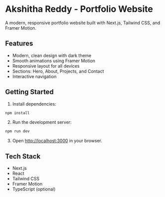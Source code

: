 # Akshitha Reddy - Portfolio Website

A modern, responsive portfolio website built with Next.js, Tailwind CSS, and Framer Motion.

## Features

- Modern, clean design with dark theme
- Smooth animations using Framer Motion
- Responsive layout for all devices
- Sections: Hero, About, Projects, and Contact
- Interactive navigation

## Getting Started

1. Install dependencies:
```bash
npm install
```

2. Run the development server:
```bash
npm run dev
```

3. Open [http://localhost:3000](http://localhost:3000) in your browser.

## Tech Stack

- Next.js
- React
- Tailwind CSS
- Framer Motion
- TypeScript (optional)
